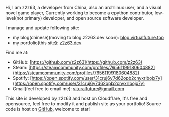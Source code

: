 Hi, I am z2z63, a developer from China, also an archlinux user, and a visual novel game player,
Currently working to become a cpython contributor, low-level(not primary) developer, and open source software developer.    


I manage and update following site:
- my blog(chinese)(moving to blog.z2z63.dev soon):   [blog.virtualfuture.top](https://z2z63.dev)
- my portfolio(this site): [z2z63.dev](https://z2z63.dev)

Find me at:
- GitHub: [https://github.com/z2z63](https://github.com/z2z63)
- Steam: [https://steamcommunity.com/profiles/76561199180604882](https://steamcommunity.com/profiles/76561199180604882)
- Spotify: [https://open.spotify.com/user/31cruj6y7d62opb2cnyxrlbojx7y](https://open.spotify.com/user/31cruj6y7d62opb2cnyxrlbojx7y)
- Gmail(feel free to email me): [vituralfuture@gmail.com](mailto:vituralfuture@gmail.com)


This site is developed by z2z63 and host on Cloudflare, It's free and opensource, feel free to modify it and publish site as your portfolio! Source code is host on [GitHub](https://github.com/z2z63/z2z63_portfolio), welcome to star!